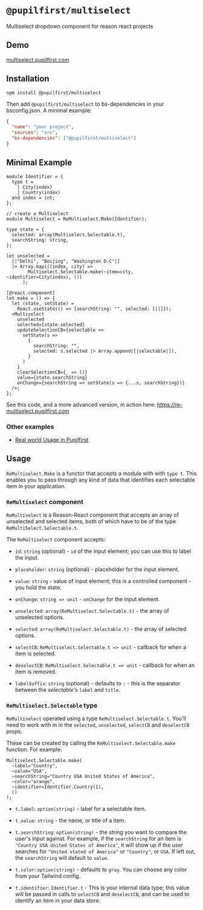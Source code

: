 # `@pupilfirst/multiselect`

Multiselect dropdown component for reason react projects

## Demo

[multiselect.pupilfirst.com](http://re-multiselect.pupilfirst.com/)

## Installation

```
npm install @pupilfirst/multiselect
```

Then add `@pupilfirst/multiselect` to bs-dependencies in your bsconfig.json. A minimal example:

```json
{
  "name": "your project",
  "sources": "src",
  "bs-dependencies": ["@pupilfirst/multiselect"]
}
```

## Minimal Example

```reason
module Identifier = {
  type t =
    | City(index)
    | Country(index)
  and index = int;
};

// create a Multiselect
module Multiselect = ReMultiselect.Make(Identifier);

type state = {
  selected: array(Multiselect.Selectable.t),
  searchString: string,
};

let unselected =
  [|"Delhi", "Beijing", "Washington D.C"|]
  |> Array.mapi((index, city) =>
        Multiselect.Selectable.make(~item=city, ~identifier=City(index), ())
      );

[@react.component]
let make = () => {
  let (state, setState) =
    React.useState(() => {searchString: "", selected: [||]});
  <Multiselect
    unselected
    selected={state.selected}
    updateSelectionCB={selectable =>
      setState(s =>
        {
          searchString: "",
          selected: s.selected |> Array.append([|selectable|]),
        }
      )
    }
    clearSelectionCB={_ => ()}
    value={state.searchString}
    onChange={searchString => setState(s => {...s, searchString})}
  />;
};

```

See this code, and a more advanced version, in action here: https://re-multiselect.pupilfirst.com

### Other examples

- [Real world Usage in Pupilfirst]()

## Usage

`ReMultiselect.Make` is a functor that accepts a module with with `type t`. This enables you to pass through any kind of data that identifies each selectable item in your application.

### `ReMultiselect` component

`ReMultiselect` is a Reason-React component that accepts an array of unselected and selected items, both of which have to be of the type `ReMultiSelect.Selectable.t`.

The `ReMultiselect` component accepts:

- `id`: `string` (optional) - `id` of the input element; you can use this to label the input.

- `placeholder`: `string` (optional) - placeholder for the input element.

- `value`: `string` - value of input element; this is
a controlled component - you hold the state.

- `onChange`: `string => unit` - `onChange` for the input element.

- `unselected`: `array(ReMultiselect.Selectable.t)` - the array of unselected options.

- `selected`: `array(ReMultiselect.Selectable.t)` - the array of selected options.

- `selectCB`: `ReMultiselect.Selectable.t => unit` - callback for when a item is selected.

- `deselectCB`: `ReMultiselect.Selectable.t => unit` - callback for when an item is removed.

- `labelSuffix`: `string` (optional) - defaults to `:` - this is the separator between the _selectable's_ `label` and `title`.

### `ReMultiselect.Selectable` type

`ReMultiselect` operated using a type `ReMultiselect.Selectable.t`. You'll need to work with in in the `selected`, `unselected`, `selectCB` and `deselectCB` props.

These can be created by calling the `ReMultiselect.Selectable.make` function. For example:

```reason
Multiselect.Selectable.make(
  ~label="Country",
  ~value="USA",
  ~searchString="Country USA United States of America",
  ~color="orange",
  ~identifier=Identifier.Country(1),
  ()
);
```

- `t.label`: `option(string)` - label for a selectable item.

- `t.value`: `string` - the name, or title of a item.

- `t.searchString`: `option(string)` - the string you want to compare the user's input against. For example, if the `searchString` for an item is `"Country USA United States of America"`, it will show up if the user searches for `"United stated of America"` or `"Country"`, or `USA`. If left out, the `searchString` will default to `value`.

- `t.color`: `option(string)` - defaults to `gray`. You can choose any color from your Tailwind config.

- `t.identifier`: `Identifier.t` - This is your internal data type; this value will be passed in calls to `selectCB` and `deselectCB`, and can be used to identify an item in your data store.
